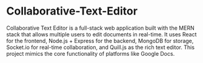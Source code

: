 # Collaborative-Text-Editor
Collaborative Text Editor is a full-stack web application built with the MERN stack that allows multiple users to edit documents in real-time. It uses React for the frontend, Node.js + Express for the backend, MongoDB for storage, Socket.io for real-time collaboration, and Quill.js as the rich text editor. This project mimics the core functionality of platforms like Google Docs.
